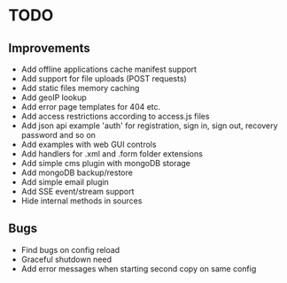 # TODO

## Improvements

* Add offline applications cache manifest support
* Add support for file uploads (POST requests)
* Add static files memory caching
* Add geoIP lookup
* Add error page templates for 404 etc.
* Add access restrictions according to access.js files
* Add json api example 'auth' for registration, sign in, sign out, recovery password and so on
* Add examples with web GUI controls
* Add handlers for .xml and .form folder extensions
* Add simple cms plugin with mongoDB storage
* Add mongoDB backup/restore
* Add simple email plugin
* Add SSE event/stream support
* Hide internal methods in sources

## Bugs

* Find bugs on config reload
* Graceful shutdown need
* Add error messages when starting second copy on same config

